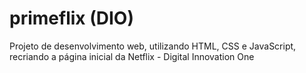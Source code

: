 # primeflix (DIO)
Projeto de desenvolvimento web, utilizando HTML, CSS e JavaScript, recriando a página inicial da Netflix - Digital Innovation One
